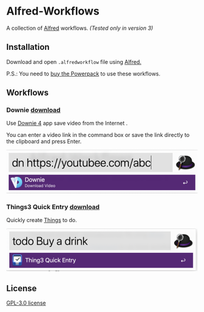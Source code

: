 # Alfred-Workflows

A collection of  [Alfred](https://www.alfredapp.com/) workflows. *(Tested only in version 3)*



## Installation

Download and open `.alfredworkflow` file using [Alfred.](https://www.alfredapp.com/)

P.S.: You need to [buy the Powerpack](https://buy.alfredapp.com/) to use these workflows.



## Workflows

### Downie [download](https://github.com/Zrocky/Alfred-Workflows/raw/master/Downie.alfredworkflow)

Use [Downie 4](https://software.charliemonroe.net/downie/) app save video from the Internet .

You can enter a video link in the command box or save the link directly to the clipboard and press Enter.

![image-20190531171019980](assets/image-20190531171019980.png)



### Things3 Quick Entry [download](https://github.com/Zrocky/Alfred-Workflows/raw/master/Thing3%20Quick%20Entry.alfredworkflow)

Quickly create [Things](https://culturedcode.com/things/) to do.

![image-20190531171229520](assets/image-20190531171229520.png)



## License

[GPL-3.0 license](https://github.com/Zrocky/Alfred-Workflows/blob/master/LICENSE)

